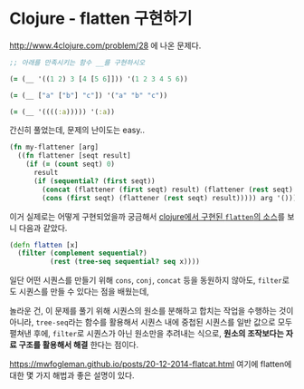 # Clojure - flatten 구현하기

http://www.4clojure.com/problem/28 에 나온 문제다.

```clojure
;; 아래를 만족시키는 함수 __를 구현하시오

(= (__ '((1 2) 3 [4 [5 6]])) '(1 2 3 4 5 6))

(= (__ ["a" ["b"] "c"]) '("a" "b" "c"))

(= (__ '((((:a))))) '(:a))
```

간신히 풀었는데, 문제의 난이도는 easy..

```clojure
(fn my-flattener [arg]
  ((fn flattener [seqt result]
    (if (= (count seqt) 0)
      result
      (if (sequential? (first seqt))
        (concat (flattener (first seqt) result) (flattener (rest seqt) result))
        (cons (first seqt) (flattener (rest seqt) result))))) arg '()))
```

이거 실제로는 어떻게 구현되었을까 궁금해서 [clojure에서 구현된 `flatten`의 소스](https://github.com/clojure/clojure/blob/master/src/clj/clojure/core.clj#L7011)를 보니 다음과 같았다.

```clojure
(defn flatten [x]
  (filter (complement sequential?)
          (rest (tree-seq sequential? seq x))))
```

일단 어떤 시퀀스를 만들기 위해 `cons`, `conj`, `concat` 등을 동원하지 않아도, `filter`로도 시퀀스를 만들 수 있다는 점을 배웠는데,

놀라운 건, 이 문제를 풀기 위해 시퀀스의 원소를 분해하고 합치는 작업을 수행하는 것이 아니라, `tree-seq`라는 함수를 활용해서 시퀀스 내에 중첩된 시퀀스를 일반 값으로 모두 펼쳐낸 후에, `filter`로 시퀀스가 아닌 원소만을 추려내는 식으로, **원소의 조작보다는 자료 구조를 활용해서 해결** 한다는 점이다.

https://mwfogleman.github.io/posts/20-12-2014-flatcat.html 여기에 flatten에 대한 몇 가지 해법과 좋은 설명이 있다.
